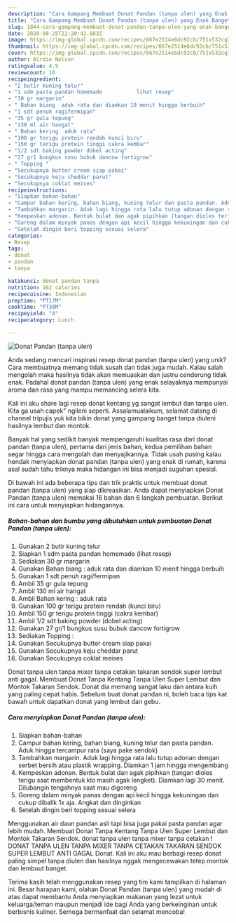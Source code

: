 ```yaml
---
description: "Cara Gampang Membuat Donat Pandan (tanpa ulen) yang Enak Banget"
title: "Cara Gampang Membuat Donat Pandan (tanpa ulen) yang Enak Banget"
slug: 1844-cara-gampang-membuat-donat-pandan-tanpa-ulen-yang-enak-banget
date: 2020-08-25T22:20:42.883Z
image: https://img-global.cpcdn.com/recipes/667e2514e6dc92cb/751x532cq70/donat-pandan-tanpa-ulen-foto-resep-utama.jpg
thumbnail: https://img-global.cpcdn.com/recipes/667e2514e6dc92cb/751x532cq70/donat-pandan-tanpa-ulen-foto-resep-utama.jpg
cover: https://img-global.cpcdn.com/recipes/667e2514e6dc92cb/751x532cq70/donat-pandan-tanpa-ulen-foto-resep-utama.jpg
author: Birdie Nelson
ratingvalue: 4.9
reviewcount: 10
recipeingredient:
- "2 butir kuning telur"
- "1 sdm pasta pandan homemade           lihat resep"
- "30 gr margarin"
- " Bahan biang  aduk rata dan diamkan 10 menit hingga berbuih"
- "1 sdt penuh ragifermipan"
- "35 gr gula tepung"
- "130 ml air hangat"
- " Bahan kering  aduk rata"
- "100 gr terigu protein rendah kunci biru"
- "150 gr terigu protein tinggi cakra kembar"
- "1/2 sdt baking powder dobel acting"
- "27 gr1 bungkus susu bubuk dancow fortigrow"
- " Topping "
- "Secukupnya butter cream siap pakai"
- "Secukupnya keju cheddar parut"
- "Secukupnya coklat meises"
recipeinstructions:
- "Siapkan bahan-bahan"
- "Campur bahan kering, bahan biang, kuning telur dan pasta pandan. Aduk hingga tercampur rata (saya pake sendok)"
- "Tambahkan margarin. Aduk lagi hingga rata lalu tutup adonan dengan serbet bersih atau plastik wrapping. Diamkan 1 jam hingga mengembang"
- "Kempeskan adonan. Bentuk bulat dan agak pipihkan (tangan dioles terigu saat membentuk klo masih agak lengket). Diamkan lagi 30 menit. Dilubangin tengahnya saat mau digoreng"
- "Goreng dalam minyak panas dengan api kecil hingga kekuningan dan cukup dibalik 1x aja. Angkat dan dinginkan"
- "Setelah dingin beri topping sesuai selera"
categories:
- Resep
tags:
- donat
- pandan
- tanpa

katakunci: donat pandan tanpa 
nutrition: 162 calories
recipecuisine: Indonesian
preptime: "PT17M"
cooktime: "PT30M"
recipeyield: "4"
recipecategory: Lunch

---
```



![Donat Pandan (tanpa ulen)](https://img-global.cpcdn.com/recipes/667e2514e6dc92cb/751x532cq70/donat-pandan-tanpa-ulen-foto-resep-utama.jpg)

Anda sedang mencari inspirasi resep donat pandan (tanpa ulen) yang unik? Cara membuatnya memang tidak susah dan tidak juga mudah. Kalau salah mengolah maka hasilnya tidak akan memuaskan dan justru cenderung tidak enak. Padahal donat pandan (tanpa ulen) yang enak selayaknya mempunyai aroma dan rasa yang mampu memancing selera kita.

Kali ini aku share lagi resep donat kentang yg sangat lembut dan tanpa ulen. Kita ga usah capek&#34; ngileni seperti. Assalamualaikum, selamat datang di channel tripujis yuk kita bikin donat yang gampang banget tanpa diuleni hasilnya lembut dan montok.

Banyak hal yang sedikit banyak mempengaruhi kualitas rasa dari donat pandan (tanpa ulen), pertama dari jenis bahan, kedua pemilihan bahan segar hingga cara mengolah dan menyajikannya. Tidak usah pusing kalau hendak menyiapkan donat pandan (tanpa ulen) yang enak di rumah, karena asal sudah tahu triknya maka hidangan ini bisa menjadi suguhan spesial.


Di bawah ini ada beberapa tips dan trik praktis untuk membuat donat pandan (tanpa ulen) yang siap dikreasikan. Anda dapat menyiapkan Donat Pandan (tanpa ulen) memakai 16 bahan dan 6 langkah pembuatan. Berikut ini cara untuk menyiapkan hidangannya.

<!--inarticleads1-->

##### Bahan-bahan dan bumbu yang dibutuhkan untuk pembuatan Donat Pandan (tanpa ulen):

1. Gunakan 2 butir kuning telur
1. Siapkan 1 sdm pasta pandan homemade           (lihat resep)
1. Sediakan 30 gr margarin
1. Gunakan  Bahan biang : aduk rata dan diamkan 10 menit hingga berbuih
1. Gunakan 1 sdt penuh ragi/fermipan
1. Ambil 35 gr gula tepung
1. Ambil 130 ml air hangat
1. Ambil  Bahan kering : aduk rata
1. Gunakan 100 gr terigu protein rendah (kunci biru)
1. Ambil 150 gr terigu protein tinggi (cakra kembar)
1. Ambil 1/2 sdt baking powder (dobel acting)
1. Gunakan 27 gr/1 bungkus susu bubuk dancow fortigrow
1. Sediakan  Topping :
1. Gunakan Secukupnya butter cream siap pakai
1. Gunakan Secukupnya keju cheddar parut
1. Gunakan Secukupnya coklat meises


Donat tanpa ulen tanpa mixer tanpa cetakan takaran sendok super lembut anti gagal. Membuat Donat Tanpa Kentang Tanpa Ulen Super Lembut dan Montok Takaran Sendok. Donat dia memang sangat laku dan antara kuih yang paling cepat habis. Sebelum buat donat pandan ni, boleh baca tips kat bawah untuk dapatkan donat yang lembut dan gebu. 

<!--inarticleads2-->

##### Cara menyiapkan Donat Pandan (tanpa ulen):

1. Siapkan bahan-bahan
1. Campur bahan kering, bahan biang, kuning telur dan pasta pandan. Aduk hingga tercampur rata (saya pake sendok)
1. Tambahkan margarin. Aduk lagi hingga rata lalu tutup adonan dengan serbet bersih atau plastik wrapping. Diamkan 1 jam hingga mengembang
1. Kempeskan adonan. Bentuk bulat dan agak pipihkan (tangan dioles terigu saat membentuk klo masih agak lengket). Diamkan lagi 30 menit. Dilubangin tengahnya saat mau digoreng
1. Goreng dalam minyak panas dengan api kecil hingga kekuningan dan cukup dibalik 1x aja. Angkat dan dinginkan
1. Setelah dingin beri topping sesuai selera


Menggunakan air daun pandan asli tapi bisa juga pakai pasta pandan agar lebih mudah. Membuat Donat Tanpa Kentang Tanpa Ulen Super Lembut dan Montok Takaran Sendok. donat tanpa ulen tanpa mixer tanpa cetakan ! DONAT TANPA ULEN TANPA MIXER TANPA CETAKAN TAKARAN SENDOK SUPER LEMBUT ANTI GAGAL Donat. Kali ini aku mau berbagi resep donat paling simpel tanpa diulen dan hasilnya nggak mengecewakan tetep montok dan lembuut banget. 

Terima kasih telah menggunakan resep yang tim kami tampilkan di halaman ini. Besar harapan kami, olahan Donat Pandan (tanpa ulen) yang mudah di atas dapat membantu Anda menyiapkan makanan yang lezat untuk keluarga/teman maupun menjadi ide bagi Anda yang berkeinginan untuk berbisnis kuliner. Semoga bermanfaat dan selamat mencoba!
